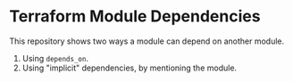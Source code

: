 # Terraform Module Dependencies

This repository shows two ways a module can depend on another module.

1. Using `depends_on`.
2. Using "implicit" dependencies, by mentioning the module.
